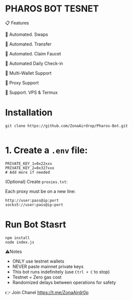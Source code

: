 # PHAROS BOT TESNET 

 📋 Features
 
🚀 Automated. Swaps

🚀 Automated. Transfer 

🚀 Automated. Claim Faucet 

🚀 Automated Daily Check-in

🚀 Multi-Wallet Support

🚀 Proxy Support

🚀 Support. VPS & Termux 

 # Installation

````markdown
git clone https://github.com/ZonaAirdrop/Pharos-Bot.git
````
````cd Pharos-Bot
````

# 1. Create a `.env` file:
```env
PRIVATE_KEY_1=0x22xxx
PRIVATE_KEY_2=0x327xxx
# Add more if needed
````
(Optional) Create `proxies.txt`:

Each proxy must be on a new line:

```
http://user:pass@ip:port
socks5://user:pass@ip:port
```

# Run Bot Stasrt 

````
npm install
node index.js
   ````

⚠️Notes 

- ONLY use testnet wallets  
- NEVER paste mainnet private keys  
- This bot runs indefinitely (use `Ctrl + C` to stop)  
- Testnet = Zero gas cost  
- Randomized delays between operations for safety

👉 Join Chanel https://t.me/ZonaAirdr0p
